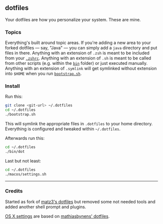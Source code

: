 ## dotfiles

Your dotfiles are how you personalize your system. These are mine.

### Topics

Everything's built around topic areas. If you're adding a new area to your forked dotfiles — say, "Java" — you can simply add a `java` directory and put files in there. Anything with an extension of `.zsh` is meant to be included from your [`.zshrc`](https://github.com/nlsltz/dotfiles/blob/master/zsh/zshrc.symlink). Anything with an extension of `.sh` is meant to be called from other scripts (e.g. within the [`bin`](https://github.com/nlsltz/dotfiles/blob/master/bin/) folder) or just executed manually. Anything with an extension of `.symlink` will get symlinked without extension into `$HOME` when you run [`bootstrap.sh`](https://github.com/nlsltz/dotfiles/blob/master/bootstrap.sh).

### Install

Run this:

```bash
git clone <git-url> ~/.dotfiles
cd ~/.dotfiles
./bootstrap.sh
```

This will symlink the appropriate files in `.dotfiles` to your home directory. Everything is configured and tweaked within `~/.dotfiles`.

Afterwards run this:

```bash
cd ~/.dotfiles
./bin/dot
```

Last but not least:

```bash
cd ~/.dotfiles
./macos/settings.sh
```

---

### Credits

Started as fork of [matz3's dotfiles](https://github.com/matz3/dotfiles) but removed some not needed tools and added another shell prompt and plugins.

[OS X settings](https://github.com/nlsltz/dotfiles/blob/master/macos/settings.sh) are based on [mathiasbynens' dotfiles](https://github.com/mathiasbynens/dotfiles/blob/master/.macos).

